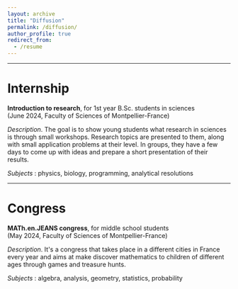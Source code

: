 ```yaml
---
layout: archive
title: "Diffusion"
permalink: /diffusion/
author_profile: true
redirect_from:
  - /resume
---
```


***

Internship
======

<b>Introduction to research</b>, for 1st year B.Sc. students in sciences
<br>(June 2024, Faculty of Sciences of Montpellier-France)

<i>Description</i>. The goal is to show young students what research in sciences is through small workshops. Research topics are presented to them, along with small application problems at their level. In groups, they have a few days to come up with ideas and prepare a short presentation of their results.

<i>Subjects</i> : physics, biology, programming, analytical resolutions

***

Congress
======

<b>MATh.en.JEANS congress</b>, for middle school students
<br>(May 2024, Faculty of Sciences of Montpellier-France)

<i>Description</i>. It's a congress that takes place in a different cities in France every year and aims at make discover mathematics to children of different ages through games and treasure hunts.

<i>Subjects</i> : algebra, analysis, geometry, statistics, probability
